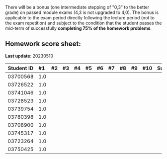 There will be a bonus (one intermediate stepping of "0,3" to the better grade) on passed module exams (4,3 is not upgraded to 4,0). The bonus is applicable to the exam period directly following the lecture period (not to the exam repetition) and subject to the condition that the student passes the mid-term of successfully **completing 75% of the homework problems**. 


## Homework score sheet:

**Last update**: 20230510

| Student ID | #1   | #2   | #3   | #4   | #5   | #6   | #7   | #8   | #9   | #10  | Sum  |
| ---------- | :--- | :--- | :--- | :--- | :--- | :--- | :--- | :--- | :--- | :--- | :--- |
| 03700568   | 1.0  |  |  |  |  |  |  |  |  |  |  |
| 03726522   | 1.0  |  |  |  |  |  |  |  |  |  |  |
| 03741046   | 1.0  |  |  |  |  |  |  |  |  |  |  |
| 03728523   | 1.0  |  |  |  |  |  |  |  |  |  |  |
| 03739754   | 1.0  |  |  |  |  |  |  |  |  |  |  |
| 03780398   | 1.0  |  |  |  |  |  |  |  |  |  |  |
| 03708900   | 1.0  |  |  |  |  |  |  |  |  |  |  |
| 03745317   | 1.0  |  |  |  |  |  |  |  |  |  |  |
| 03723264   | 1.0  |  |  |  |  |  |  |  |  |  |  |
| 03750425   | 1.0  |  |  |  |  |  |  |  |  |  |  |